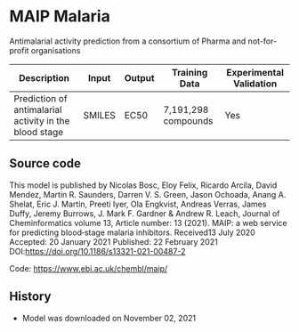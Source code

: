 # MAIP Malaria

Antimalarial activity prediction from a consortium of Pharma and not-for-profit organisations

| Description | Input  | Output  | Training Data | Experimental Validation |
| ------- | --- | --- | --- | --- |
| Prediction of antimalarial activity in the blood stage | SMILES | EC50 | 7,191,298 compounds | Yes |

## Source code
This model is published by Nicolas Bosc, Eloy Felix, Ricardo Arcila, David Mendez, Martin R. Saunders, Darren V. S. Green, Jason Ochoada, Anang A. Shelat, Eric J. Martin, Preeti Iyer, Ola Engkvist, Andreas Verras, James Duffy, Jeremy Burrows, J. Mark F. Gardner & Andrew R. Leach, Journal of Cheminformatics volume 13, Article number: 13 (2021). MAIP: a web service for predicting blood‐stage malaria inhibitors. Received13 July 2020 Accepted: 20 January 2021 Published: 22 February 2021 DOI:https://doi.org/10.1186/s13321-021-00487-2

Code: https://www.ebi.ac.uk/chembl/maip/

## History
- Model was downloaded on November 02, 2021 

